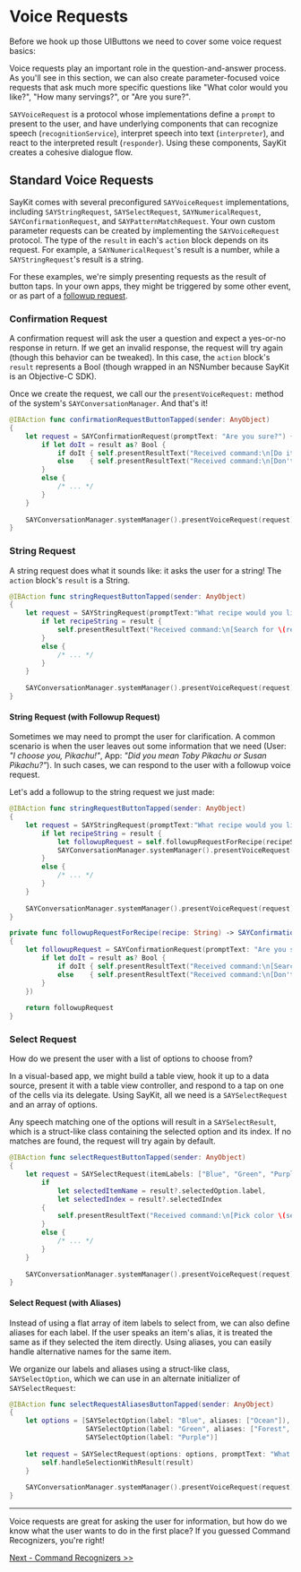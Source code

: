 # Voice Requests

Before we hook up those UIButtons we need to cover some voice request basics:

Voice requests play an important role in the question-and-answer process.  As you'll see in this section, we can also create parameter-focused voice requests that ask much more specific questions like "What color would you like?", "How many servings?", or "Are you sure?".

`SAYVoiceRequest` is a protocol whose implementations define a `prompt` to present to the user, and have underlying components that can recognize speech (`recognitionService`), interpret speech into text (`interpreter`), and react to the interpreted result (`responder`). Using these components, SayKit creates a cohesive dialogue flow.

## Standard Voice Requests

SayKit comes with several preconfigured `SAYVoiceRequest` implementations, including `SAYStringRequest`, `SAYSelectRequest`, `SAYNumericalRequest`, `SAYConfirmationRequest`, and `SAYPatternMatchRequest`. Your own custom parameter requests can be created by implementing the `SAYVoiceRequest` protocol. The type of the `result` in each's `action` block depends on its request. For example, a `SAYNumericalRequest`'s result is a number, while a `SAYStringRequest`'s result is a string.

For these examples, we're simply presenting requests as the result of button taps. In your own apps, they might be triggered by some other event, or as part of a [followup request](./04-command-recognizers-part-2.md#followup-requests).


### Confirmation Request

A confirmation request will ask the user a question and expect a yes-or-no response in return. If we get an invalid response, the request will try again (though this behavior can be tweaked). In this case, the `action` block's `result` represents a Bool (though wrapped in an NSNumber because SayKit is an Objective-C SDK).

Once we create the request, we call our the `presentVoiceRequest:` method of the system's `SAYConversationManager`. And that's it!

```swift
@IBAction func confirmationRequestButtonTapped(sender: AnyObject)
{
    let request = SAYConfirmationRequest(promptText: "Are you sure?") { result in
        if let doIt = result as? Bool {
            if doIt { self.presentResultText("Received command:\n[Do it!]") }
            else    { self.presentResultText("Received command:\n[Don't do it!]") }
        }
        else {
            /* ... */
        }
    }
    
    SAYConversationManager.systemManager().presentVoiceRequest(request)
}
```

### String Request

A string request does what it sounds like: it asks the user for a string! The `action` block's `result` is a String.

```swift
@IBAction func stringRequestButtonTapped(sender: AnyObject)
{
    let request = SAYStringRequest(promptText:"What recipe would you like to search for?") { result in
        if let recipeString = result {
            self.presentResultText("Received command:\n[Search for \(recipeString)]")
        }
        else {
            /* ... */
        }
    }
    
    SAYConversationManager.systemManager().presentVoiceRequest(request)
}
```

#### String Request (with Followup Request)

Sometimes we may need to prompt the user for clarification. A common scenario is when the user leaves out some information that we need (User: _"I choose you, Pikachu!"_, App: _"Did you mean Toby Pikachu or Susan Pikachu?"_). In such cases, we can respond to the user with a followup voice request.

Let's add a followup to the string request we just made:

```swift
@IBAction func stringRequestButtonTapped(sender: AnyObject)
{
    let request = SAYStringRequest(promptText:"What recipe would you like to search for?") { result in
        if let recipeString = result {
            let followupRequest = self.followupRequestForRecipe(recipeString)
            SAYConversationManager.systemManager().presentVoiceRequest(followupRequest)
        }
        else {
            /* ... */
        }
    }
    
    SAYConversationManager.systemManager().presentVoiceRequest(request)
}

private func followupRequestForRecipe(recipe: String) -> SAYConfirmationRequest
{
    let followupRequest = SAYConfirmationRequest(promptText: "Are you sure you want to search for \"\(recipe)\"?", action: { result in
        if let doIt = result as? Bool {
            if doIt { self.presentResultText("Received command:\n[Search for \(recipe)]") }
            else    { self.presentResultText("Received command:\n[Don't search for \(recipe)]") }
        }
    })
    
    return followupRequest
}
```

### Select Request
How do we present the user with a list of options to choose from?

In a visual-based app, we might build a table view, hook it up to a data source, present it with a table view controller, and respond to a tap on one of the cells via its delegate. Using SayKit, all we need is a `SAYSelectRequest` and an array of options.

Any speech matching one of the options will result in a `SAYSelectResult`, which is a struct-like class containing the selected option and its index. If no matches are found, the request will try again by default.

```swift
@IBAction func selectRequestButtonTapped(sender: AnyObject)
{
    let request = SAYSelectRequest(itemLabels: ["Blue", "Green", "Purple"], promptText: "What color would you like?") { result in
        if
            let selectedItemName = result?.selectedOption.label,
            let selectedIndex = result?.selectedIndex
        {
            self.presentResultText("Received command:\n[Pick color \(selectedItemName) at index \(selectedIndex)]")
        }
        else {
            /* ... */
        }
    }
    
    SAYConversationManager.systemManager().presentVoiceRequest(request)
}
```

#### Select Request (with Aliases)

Instead of using a flat array of item labels to select from, we can also define aliases for each label. If the user speaks an item's alias, it is treated the same as if they selected the item directly. Using aliases, you can easily handle alternative names for the same item. 

We organize our labels and aliases using a struct-like class, `SAYSelectOption`, which we can use in an alternate initializer of `SAYSelectRequest`:

```swift
@IBAction func selectRequestAliasesButtonTapped(sender: AnyObject)
{
    let options = [SAYSelectOption(label: "Blue", aliases: ["Ocean"]),
                   SAYSelectOption(label: "Green", aliases: ["Forest", "Emerald"]),
                   SAYSelectOption(label: "Purple")]
    
    let request = SAYSelectRequest(options: options, promptText: "What color would you like?") { result in
        self.handleSelectionWithResult(result)
    }
    
    SAYConversationManager.systemManager().presentVoiceRequest(request)
}
```


____


Voice requests are great for asking the user for information, but how do we know what the user wants to do in the first place? If you guessed Command Recognizers, you're right!

[Next - Command Recognizers >>](./03-command-recognizers-part-1.md)
